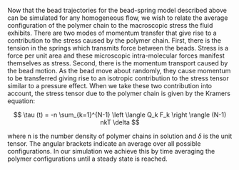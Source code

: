 
Now that the bead trajectories for the bead-spring model described above can be simulated for any homogeneous flow, we wish to relate the average configuration of the polymer chain to the macroscopic stress the fluid exhibits.  There are two modes of momentum transfer that give rise to a contribution to the stress caused by the polymer chain.  First, there is the tension in the springs which transmits force between the beads.  Stress is a force per unit area and these microscopic intra-molecular forces manifest themselves as stress.  Second, there is the momentum transport caused by the bead motion.  As the bead move about randomly, they cause momentum to be transferred giving rise to an isotropic contribution to the stress tensor similar to a pressure effect.  When we take these two contribution into account, the stress tensor due to the polymer chain is given by the Kramers equation:

$$
\tau (t) = -n \sum_{k=1}^{N-1} \left \langle Q_k F_k \right \rangle (N-1) nkT \delta
$$

where n is the number density of polymer chains in solution and $\delta$ is the unit tensor.  The angular brackets indicate an average over all possible configurations.  In our simulation we achieve this by time averaging the polymer configurations until a steady state is reached.